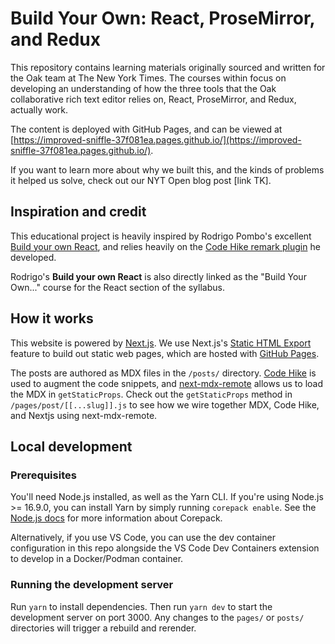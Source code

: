 # Build Your Own: React, ProseMirror, and Redux

This repository contains learning materials originally sourced and written for
the Oak team at The New York Times. The courses within focus on developing an
understanding of how the three tools that the Oak collaborative rich text editor
relies on, React, ProseMirror, and Redux, actually work.

The content is deployed with GitHub Pages, and can be viewed at
[https://improved-sniffle-37f081ea.pages.github.io/](https://improved-sniffle-37f081ea.pages.github.io/).

If you want to learn more about why we built this, and the kinds of problems it
helped us solve, check out our NYT Open blog post [link TK].

## Inspiration and credit

This educational project is heavily inspired by Rodrigo Pombo's excellent
[Build your own React](https://pomb.us/build-your-own-react/), and relies
heavily on the [Code Hike remark plugin](https://codehike.org/) he developed.

Rodrigo's **Build your own React** is also directly linked as the "Build Your
Own..." course for the React section of the syllabus.

## How it works

This website is powered by [Next.js](https://nextjs.org/). We use Next.js's
[Static HTML Export](https://nextjs.org/docs/advanced-features/static-html-export)
feature to build out static web pages, which are hosted with
[GitHub Pages](https://docs.github.com/en/pages/getting-started-with-github-pages/about-github-pages).

The posts are authored as MDX files in the `/posts/` directory.
[Code Hike](https://codehike.org/) is used to augment the code snippets, and
[next-mdx-remote](https://github.com/hashicorp/next-mdx-remote) allows us to
load the MDX in `getStaticProps`. Check out the `getStaticProps` method in
`/pages/post/[[...slug]].js` to see how we wire together MDX, Code Hike, and
Nextjs using next-mdx-remote.

## Local development

### Prerequisites

You'll need Node.js installed, as well as the Yarn CLI. If you're using
Node.js >= 16.9.0, you can install Yarn by simply running `corepack enable`. See
the [Node.js docs](https://nodejs.dev/en/api/v18/corepack/) for more information
about Corepack.

Alternatively, if you use VS Code, you can use the dev container configuration
in this repo alongside the VS Code Dev Containers extension to develop in a
Docker/Podman container.

### Running the development server

Run `yarn` to install dependencies. Then run `yarn dev` to start the development
server on port 3000. Any changes to the `pages/` or `posts/` directories will
trigger a rebuild and rerender.
